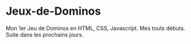 # Jeux-de-Dominos
Mon 1er Jeu de Dominos en HTML, CSS, Javascript. Mes touts débuts. 
Suite dans les prochains jours.
